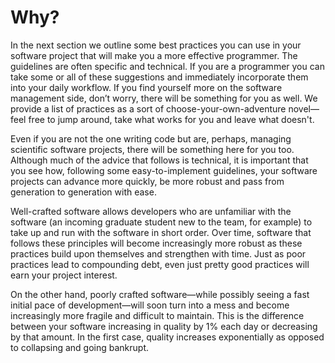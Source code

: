 # Why?

In the next section we outline some best practices you can use in your software
project that will make you a more effective programmer. The guidelines are
often specific and technical. If you are a programmer you can take some or all
of these suggestions and immediately incorporate them into your daily workflow.
If you find yourself more on the software management side, don’t worry, there
will be something for you as well. We provide a list of practices as a sort of
choose-your-own-adventure novel—feel free to jump around, take what works for
you and leave what doesn't.

Even if you are not the one writing code but are, perhaps, managing scientific
software projects, there will be something here for you too. Although much of
the advice that follows is technical, it is important that you see how,
following some easy-to-implement guidelines, your software projects can advance
more quickly, be more robust and pass from generation to generation with ease. 


Well-crafted software allows developers who are unfamiliar with the software
(an incoming graduate student new to the team, for example) to take up and run
with the software in short order. Over time, software that follows these
principles will become increasingly more robust as these practices build upon
themselves and strengthen with time. Just as poor practices lead to compounding
debt, even just pretty good practices will earn your project interest.


On the other hand, poorly crafted software—while possibly seeing a fast initial
pace of development—will soon turn into a mess and become increasingly more
fragile and difficult to maintain. This is the difference between your software
increasing in quality by 1% each day or decreasing by that amount. In the first
case, quality increases exponentially as opposed to collapsing and going
bankrupt.

